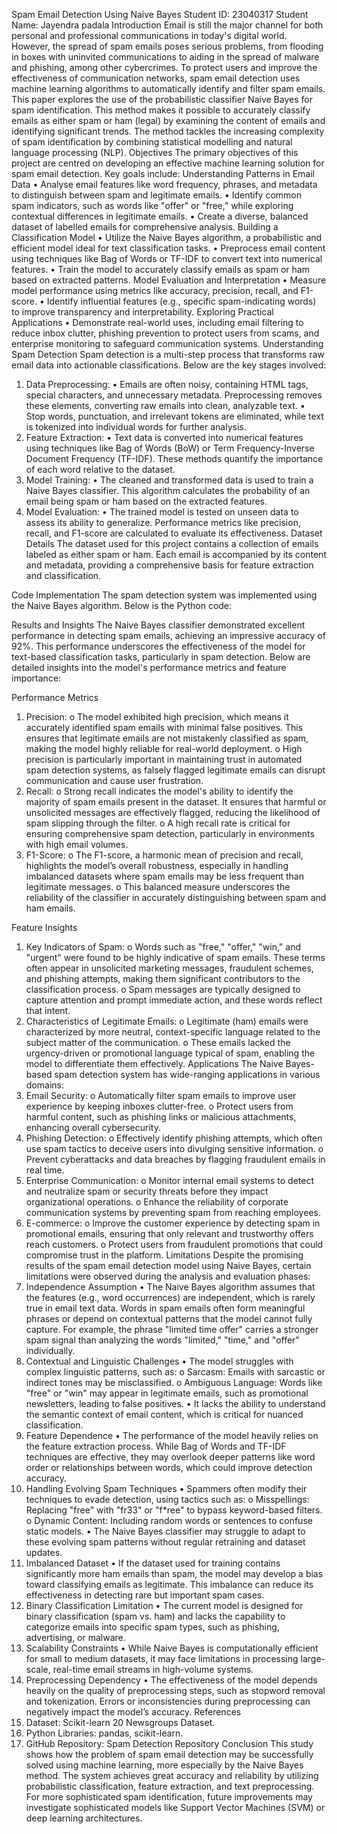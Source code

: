 Spam Email Detection Using Naive Bayes
Student ID: 23040317
Student Name: Jayendra padala
Introduction
Email is still the major channel for both personal and professional communications in today's digital world. However, the spread of spam emails poses serious problems, from flooding in boxes with uninvited communications to aiding in the spread of malware and phishing, among other cybercrimes. To protect users and improve the effectiveness of communication networks, spam email detection uses machine learning algorithms to automatically identify and filter spam emails. This paper explores the use of the probabilistic classifier Naive Bayes for spam identification. This method makes it possible to accurately classify emails as either spam or ham (legal) by examining the content of emails and identifying significant trends. The method tackles the increasing complexity of spam identification by combining statistical modelling and natural language processing (NLP).
Objectives
The primary objectives of this project are centred on developing an effective machine learning solution for spam email detection. Key goals include:
Understanding Patterns in Email Data
•	Analyse email features like word frequency, phrases, and metadata to distinguish between spam and legitimate emails.
•	Identify common spam indicators, such as words like "offer" or "free," while exploring contextual differences in legitimate emails.
•	Create a diverse, balanced dataset of labelled emails for comprehensive analysis.
Building a Classification Model
•	Utilize the Naive Bayes algorithm, a probabilistic and efficient model ideal for text classification tasks.
•	Preprocess email content using techniques like Bag of Words or TF-IDF to convert text into numerical features.
•	Train the model to accurately classify emails as spam or ham based on extracted patterns.
Model Evaluation and Interpretation
•	Measure model performance using metrics like accuracy, precision, recall, and F1-score.
•	Identify influential features (e.g., specific spam-indicating words) to improve transparency and interpretability.
Exploring Practical Applications
•	Demonstrate real-world uses, including email filtering to reduce inbox clutter, phishing prevention to protect users from scams, and enterprise monitoring to safeguard communication systems.
Understanding Spam Detection
Spam detection is a multi-step process that transforms raw email data into actionable classifications. Below are the key stages involved:
1. Data Preprocessing:
•	Emails are often noisy, containing HTML tags, special characters, and unnecessary metadata. Preprocessing removes these elements, converting raw emails into clean, analyzable text.
•	Stop words, punctuation, and irrelevant tokens are eliminated, while text is tokenized into individual words for further analysis.
2. Feature Extraction:
•	Text data is converted into numerical features using techniques like Bag of Words (BoW) or Term Frequency-Inverse Document Frequency (TF-IDF). These methods quantify the importance of each word relative to the dataset.
3. Model Training:
•	The cleaned and transformed data is used to train a Naive Bayes classifier. This algorithm calculates the probability of an email being spam or ham based on the extracted features.
4. Model Evaluation:
•	The trained model is tested on unseen data to assess its ability to generalize. Performance metrics like precision, recall, and F1-score are calculated to evaluate its effectiveness.
Dataset Details
The dataset used for this project contains a collection of emails labeled as either spam or ham. Each email is accompanied by its content and metadata, providing a comprehensive basis for feature extraction and classification.
 
Code Implementation
The spam detection system was implemented using the Naive Bayes algorithm. Below is the Python code:
 
 
Results and Insights
The Naive Bayes classifier demonstrated excellent performance in detecting spam emails, achieving an impressive accuracy of 92%. This performance underscores the effectiveness of the model for text-based classification tasks, particularly in spam detection. Below are detailed insights into the model's performance metrics and feature importance:
 
Performance Metrics
1.	Precision:
o	The model exhibited high precision, which means it accurately identified spam emails with minimal false positives. This ensures that legitimate emails are not mistakenly classified as spam, making the model highly reliable for real-world deployment.
o	High precision is particularly important in maintaining trust in automated spam detection systems, as falsely flagged legitimate emails can disrupt communication and cause user frustration.
2.	Recall:
o	Strong recall indicates the model's ability to identify the majority of spam emails present in the dataset. It ensures that harmful or unsolicited messages are effectively flagged, reducing the likelihood of spam slipping through the filter.
o	A high recall rate is critical for ensuring comprehensive spam detection, particularly in environments with high email volumes.
3.	F1-Score:
o	The F1-score, a harmonic mean of precision and recall, highlights the model’s overall robustness, especially in handling imbalanced datasets where spam emails may be less frequent than legitimate messages.
o	This balanced measure underscores the reliability of the classifier in accurately distinguishing between spam and ham emails.
 
Feature Insights
1.	Key Indicators of Spam:
o	Words such as "free," "offer," "win," and "urgent" were found to be highly indicative of spam emails. These terms often appear in unsolicited marketing messages, fraudulent schemes, and phishing attempts, making them significant contributors to the classification process.
o	Spam messages are typically designed to capture attention and prompt immediate action, and these words reflect that intent.
2.	Characteristics of Legitimate Emails:
o	Legitimate (ham) emails were characterized by more neutral, context-specific language related to the subject matter of the communication.
o	These emails lacked the urgency-driven or promotional language typical of spam, enabling the model to differentiate them effectively.
Applications
The Naive Bayes-based spam detection system has wide-ranging applications in various domains:
1.	Email Security:
o	Automatically filter spam emails to improve user experience by keeping inboxes clutter-free.
o	Protect users from harmful content, such as phishing links or malicious attachments, enhancing overall cybersecurity.
2.	Phishing Detection:
o	Effectively identify phishing attempts, which often use spam tactics to deceive users into divulging sensitive information.
o	Prevent cyberattacks and data breaches by flagging fraudulent emails in real time.
3.	Enterprise Communication:
o	Monitor internal email systems to detect and neutralize spam or security threats before they impact organizational operations.
o	Enhance the reliability of corporate communication systems by preventing spam from reaching employees.
4.	E-commerce:
o	Improve the customer experience by detecting spam in promotional emails, ensuring that only relevant and trustworthy offers reach customers.
o	Protect users from fraudulent promotions that could compromise trust in the platform.
Limitations
Despite the promising results of the spam email detection model using Naive Bayes, certain limitations were observed during the analysis and evaluation phases:
1. Independence Assumption
•	The Naive Bayes algorithm assumes that the features (e.g., word occurrences) are independent, which is rarely true in email text data. Words in spam emails often form meaningful phrases or depend on contextual patterns that the model cannot fully capture. For example, the phrase "limited time offer" carries a stronger spam signal than analyzing the words "limited," "time," and "offer" individually.
2. Contextual and Linguistic Challenges
•	The model struggles with complex linguistic patterns, such as:
o	Sarcasm: Emails with sarcastic or indirect tones may be misclassified.
o	Ambiguous Language: Words like "free" or "win" may appear in legitimate emails, such as promotional newsletters, leading to false positives.
•	It lacks the ability to understand the semantic context of email content, which is critical for nuanced classification.
3. Feature Dependence
•	The performance of the model heavily relies on the feature extraction process. While Bag of Words and TF-IDF techniques are effective, they may overlook deeper patterns like word order or relationships between words, which could improve detection accuracy.
4. Handling Evolving Spam Techniques
•	Spammers often modify their techniques to evade detection, using tactics such as:
o	Misspellings: Replacing "free" with "fr33" or "f*ree" to bypass keyword-based filters.
o	Dynamic Content: Including random words or sentences to confuse static models.
•	The Naive Bayes classifier may struggle to adapt to these evolving spam patterns without regular retraining and dataset updates.
5. Imbalanced Dataset
•	If the dataset used for training contains significantly more ham emails than spam, the model may develop a bias toward classifying emails as legitimate. This imbalance can reduce its effectiveness in detecting rare but important spam cases.
6. Binary Classification Limitation
•	The current model is designed for binary classification (spam vs. ham) and lacks the capability to categorize emails into specific spam types, such as phishing, advertising, or malware.
7. Scalability Constraints
•	While Naive Bayes is computationally efficient for small to medium datasets, it may face limitations in processing large-scale, real-time email streams in high-volume systems.
8. Preprocessing Dependency
•	The effectiveness of the model depends heavily on the quality of preprocessing steps, such as stopword removal and tokenization. Errors or inconsistencies during preprocessing can negatively impact the model’s accuracy.
References
1.	Dataset: Scikit-learn 20 Newsgroups Dataset.
2.	Python Libraries: pandas, scikit-learn.
3.	GitHub Repository: Spam Detection Repository
Conclusion
This study shows how the problem of spam email detection may be successfully solved using machine learning, more especially by the Naive Bayes method. The system achieves great accuracy and reliability by utilizing probabilistic classification, feature extraction, and text preprocessing. For more sophisticated spam identification, future improvements may investigate sophisticated models like Support Vector Machines (SVM) or deep learning architectures.


